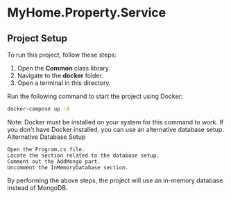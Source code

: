 # MyHome.Property.Service

## Project Setup

To run this project, follow these steps:

1. Open the **Common** class library.
2. Navigate to the **docker** folder.
3. Open a terminal in this directory.

Run the following command to start the project using Docker:

```bash
docker-compose up -d
```

Note: Docker must be installed on your system for this command to work. If you don't have Docker installed, you can use an alternative database setup.
Alternative Database Setup

    Open the Program.cs file.
    Locate the section related to the database setup.
    Comment out the AddMongo part.
    Uncomment the InMemoryDatabase section.

By performing the above steps, the project will use an in-memory database instead of MongoDB.
